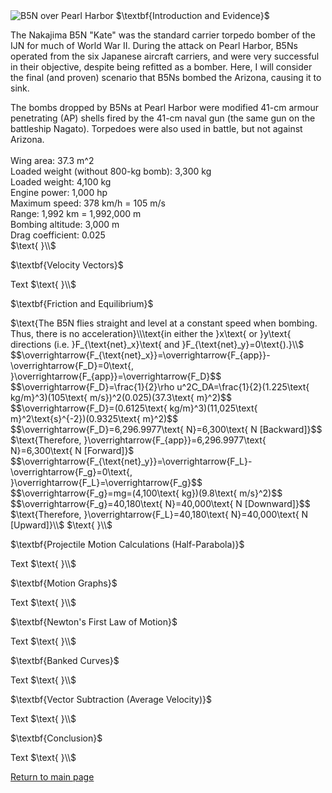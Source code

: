 <html>
<head>
<title>CSI Project - Scenario 3</title>
<script type="text/x-mathjax-config">
  MathJax.Hub.Config({tex2jax: {inlineMath: [['$','$'], ['\\(','\\)']]}});
</script>
<script type="text/javascript" async
  src="https://cdn.mathjax.org/mathjax/latest/MathJax.js?config=TeX-AMS_CHTML">
</script>
</head>
<body>
<img src="https://upload.wikimedia.org/wikipedia/commons/c/c4/Pearl_Harbor-_Nakajima_B5N2_over_Hickam-_80G178985.jpg" alt="B5N over Pearl Harbor">
$\textbf{Introduction and Evidence}$
<p>
The Nakajima B5N "Kate" was the standard carrier torpedo bomber of the IJN for much of World War II. During the attack on Pearl Harbor, B5Ns operated from the six Japanese aircraft carriers, and were very successful in their objective, despite being refitted as a bomber. Here, I will consider the final (and proven) scenario that B5Ns bombed the Arizona, causing it to sink.
</p>
<p>
The bombs dropped by B5Ns at Pearl Harbor were modified 41-cm armour penetrating (AP) shells fired by the 41-cm naval gun (the same gun on the battleship Nagato). Torpedoes were also used in battle, but not against Arizona.<br><br>
Wing area: 37.3 m^2<br>
Loaded weight (without 800-kg bomb): 3,300 kg<br>
Loaded weight: 4,100 kg<br>
Engine power: 1,000 hp<br>
Maximum speed: 378 km/h = 105 m/s<br>
Range: 1,992 km = 1,992,000 m<br>
Bombing altitude: 3,000 m<br>
Drag coefficient: 0.025<br>
$\text{ }\\$
</p>
$\textbf{Velocity Vectors}$
<p>
Text
$\text{ }\\$
</p>
$\textbf{Friction and Equilibrium}$
<p>
$\text{The B5N flies straight and level at a constant speed when bombing. Thus, there is no acceleration}\\\text{in either the }x\text{ or }y\text{ directions (i.e. }F_{\text{net}_x}\text{ and }F_{\text{net}_y}=0\text{).}\\$
$$\overrightarrow{F_{\text{net}_x}}=\overrightarrow{F_{app}}-\overrightarrow{F_D}=0\text{, }\overrightarrow{F_{app}}=\overrightarrow{F_D}$$
$$\overrightarrow{F_D}=\frac{1}{2}\rho u^2C_DA=\frac{1}{2}(1.225\text{ kg/m}^3)(105\text{ m/s})^2(0.025)(37.3\text{ m}^2)$$
$$\overrightarrow{F_D}=(0.6125\text{ kg/m}^3)(11,025\text{ m}^2\text{s}^{-2})(0.9325\text{ m}^2)$$
$$\overrightarrow{F_D}=6,296.9977\text{ N}=6,300\text{ N [Backward]}$$
$\text{Therefore, }\overrightarrow{F_{app}}=6,296.9977\text{ N}=6,300\text{ N [Forward]}$
$$\overrightarrow{F_{\text{net}_y}}=\overrightarrow{F_L}-\overrightarrow{F_g}=0\text{, }\overrightarrow{F_L}=\overrightarrow{F_g}$$
$$\overrightarrow{F_g}=mg=(4,100\text{ kg})(9.8\text{ m/s}^2)$$
$$\overrightarrow{F_g}=40,180\text{ N}=40,000\text{ N [Downward]}$$
$\text{Therefore, }\overrightarrow{F_L}=40,180\text{ N}=40,000\text{ N [Upward]}\\$
$\text{ }\\$
</p>
$\textbf{Projectile Motion Calculations (Half-Parabola)}$
<p>
Text
$\text{ }\\$
</p>
$\textbf{Motion Graphs}$
<p>
Text
$\text{ }\\$
</p>
$\textbf{Newton's First Law of Motion}$
<p>
Text
$\text{ }\\$
</p>
$\textbf{Banked Curves}$
<p>
Text
$\text{ }\\$
</p>
$\textbf{Vector Subtraction (Average Velocity)}$
<p>
Text
$\text{ }\\$
</p>
$\textbf{Conclusion}$
<p>
Text
$\text{ }\\$
</p>
<a href="https://jchenrgss.github.io/index.html">Return to main page</a><br>
</body>
</html>
